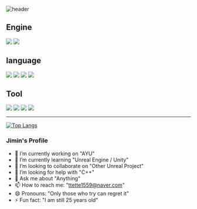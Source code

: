 ![header](https://capsule-render.vercel.app/api?type=waving&color=auto&height=100&section=header&text=Jimin's%20Profile&fontSize=50)
## Engine  
<img src="https://img.shields.io/badge/Unreal Engine-0E1128?style=flat&logo=Unreal Engine&logoColor=white"/> <img src="https://img.shields.io/badge/Unity-FFFFFF?style=flat&logo=Unity&logoColor=white"/>  

## language  
<img src="https://img.shields.io/badge/C++-00599C?style=flat&logo=C++&logoColor=white"/> <img src="https://img.shields.io/badge/C shape-239120?style=flat&logo=C shape&logoColor=white"/> <img src="https://img.shields.io/badge/C-A8B9CC?style=flat&logo=C&logoColor=white"/> <img src="https://img.shields.io/badge/Python-3776AB?style=flat&logo=Python&logoColor=white"/>  

## Tool  
<img src="https://img.shields.io/badge/Github-181717?style=flat&logo=Github&logoColor=white"/> <img src="https://img.shields.io/badge/Gitlab-FC6D26?style=flat&logo=Gitlab&logoColor=white"/> <img src="https://img.shields.io/badge/Notion-000000?style=flat&logo=Notion&logoColor=white"/> <img src="https://img.shields.io/badge/Figma-F24E1E?style=flat&logo=Figma&logoColor=white"/>  

--- 

[![Top Langs](https://github-readme-stats.vercel.app/api/top-langs/?username=leejimin3&layout=compact)](https://github.com/leejimin3/github-readme-stats)

### Jimin's Profile  

- 🔭 I’m currently working on "AYU"
- 🌱 I’m currently learning "Unreal Engine / Unity"
- 👯 I’m looking to collaborate on "Other Unreal Project"
- 🤔 I’m looking for help with "C++"
- 💬 Ask me about "Anything"
- 📫 How to reach me: "ttette1559@naver.com"
- 😄 Pronouns: "Only those who try can regret it"
- ⚡ Fun fact: "I am still 25 years old"  

